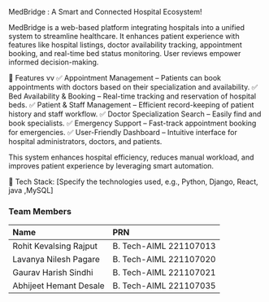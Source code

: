 MedBridge : A Smart and Connected Hospital Ecosystem!

MedBridge is a web-based platform integrating hospitals into a unified system to streamline healthcare. It enhances patient experience with features like hospital listings, doctor availability tracking, appointment booking, and real-time bed status monitoring. User reviews empower informed decision-making.

🚀 Features  vv
✅ Appointment Management – Patients can book appointments with doctors based on their specialization and availability.
✅ Bed Availability & Booking – Real-time tracking and reservation of hospital beds.
✅ Patient & Staff Management – Efficient record-keeping of patient history and staff workflow.
✅ Doctor Specialization Search – Easily find and book specialists.
✅ Emergency Support – Fast-track appointment booking for emergencies.
✅ User-Friendly Dashboard – Intuitive interface for hospital administrators, doctors, and patients.

This system enhances hospital efficiency, reduces manual workload, and improves patient experience by leveraging smart automation.

📌 Tech Stack: [Specify the technologies used, e.g., Python, Django, React, java ,MySQL]

### Team Members

| Name | PRN |
| :--- | :--- |
| Rohit Kevalsing Rajput | B. Tech-AIML 221107013 |
| Lavanya Nilesh Pagare | B. Tech-AIML 221107020 |
| Gaurav Harish Sindhi | B. Tech-AIML 221107021 |
| Abhijeet Hemant Desale | B. Tech-AIML 221107035 |
